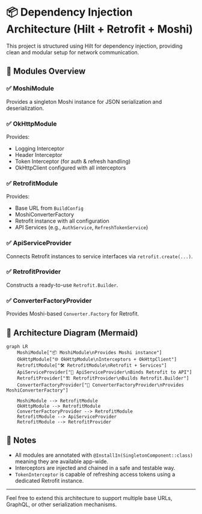 
# 📦 Dependency Injection Architecture (Hilt + Retrofit + Moshi)

This project is structured using Hilt for dependency injection, providing clean and modular setup for network communication.

## 🧱 Modules Overview

### ✅ MoshiModule
Provides a singleton Moshi instance for JSON serialization and deserialization.

### ✅ OkHttpModule
Provides:
- Logging Interceptor
- Header Interceptor
- Token Interceptor (for auth & refresh handling)
- OkHttpClient configured with all interceptors

### ✅ RetrofitModule
Provides:
- Base URL from `BuildConfig`
- MoshiConverterFactory
- Retrofit instance with all configuration
- API Services (e.g., `AuthService`, `RefreshTokenService`)

### ✅ ApiServiceProvider
Connects Retrofit instances to service interfaces via `retrofit.create(...)`.

### ✅ RetrofitProvider
Constructs a ready-to-use `Retrofit.Builder`.

### ✅ ConverterFactoryProvider
Provides Moshi-based `Converter.Factory` for Retrofit.


## 🧠 Architecture Diagram (Mermaid)

```mermaid
graph LR
    MoshiModule["📦 MoshiModule\nProvides Moshi instance"]
    OkHttpModule["🌐 OkHttpModule\nInterceptors + OkHttpClient"]
    RetrofitModule["🛠️ RetrofitModule\nRetrofit + Services"]
    ApiServiceProvider["🔌 ApiServiceProvider\nBinds Retrofit to API"]
    RetrofitProvider["🏗 RetrofitProvider\nBuilds Retrofit.Builder"]
    ConverterFactoryProvider["🔁 ConverterFactoryProvider\nProvides MoshiConverterFactory"]

    MoshiModule --> RetrofitModule
    OkHttpModule --> RetrofitModule
    ConverterFactoryProvider --> RetrofitModule
    RetrofitModule --> ApiServiceProvider
    RetrofitModule --> RetrofitProvider
```


## 🧪 Notes

- All modules are annotated with `@InstallIn(SingletonComponent::class)` meaning they are available app-wide.
- Interceptors are injected and chained in a safe and testable way.
- `TokenInterceptor` is capable of refreshing access tokens using a dedicated Retrofit instance.

---

Feel free to extend this architecture to support multiple base URLs, GraphQL, or other serialization mechanisms.
